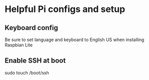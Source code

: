 # Helpful Pi configs and setup

## Keyboard config
Be sure to set language and keyboard to English US when installing Raspbian Lite

## Enable SSH at boot
sudo touch /boot/ssh
